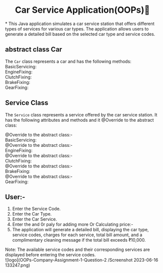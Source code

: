 

<h1 align="center"> Car Service Application(OOPs)👋</h1>
* This Java application simulates a car service station that offers different types of services for various car types. The application allows users to generate a detailed bill based on the selected car type and service codes.

## abstract class Car
The `Car` class represents a car and has the following methods:
BasicServicing:<br>
EngineFixing:<br>
ClutchFixing:<br>
BrakeFixing:<br>
GearFixing:<br>

## Service Class
The `Service` class represents a service offered by the car service station. It has the following attributes and methods and it @Override to the abstract class:<br>

@Override to the abstract class:-<br>
BasicServicing:<br>
@Override to the abstract class:-<br>
EngineFixing:<br>
@Override to the abstract class:-<br>
ClutchFixing:<br>
@Override to the abstract class:-<br>
BrakeFixing:<br>
@Override to the abstract class:-<br>
GearFixing:<br>


## User:-
1. Enter the Service Code.
2. Enter the Car Type.
3. Enter the Car Service.
4. Enter the and 0r paly for adding more Or Calculating price:-
5. The application will generate a detailed bill, displaying the car type, service codes, charges for each service, total bill amount, and a complimentary cleaning message if the total bill exceeds ₹10,000.

Note: The available service codes and their corresponding services are displayed before entering the service codes.<br>
![logo](OOPs-Company-Assignment-1-Question-2
/Screenshot 2023-06-16 133247.png)

     
